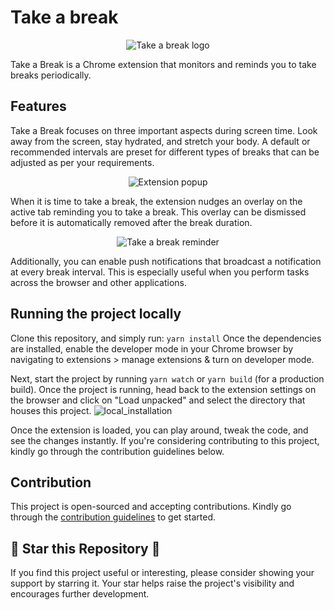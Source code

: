 # Take a break

<p align="center" width="100%">
	<img src="https://github.com/prajwalkulkarni/take-a-break/assets/22348265/99b74373-8a51-4d74-ac51-7e35403abaaf" alt="Take a break logo" />
</p>
Take a Break is a Chrome extension that monitors and reminds you to take breaks periodically.

## Features

Take a Break focuses on three important aspects during screen time. Look away from the screen, stay hydrated, and stretch your body. A default or recommended intervals are preset for different types of breaks that can be adjusted as per your requirements.

<p align="center" width="100%">
	<img src="https://github.com/prajwalkulkarni/take-a-break/assets/22348265/46ff926f-7aa6-4cb1-a567-bff69bbca66d" alt="Extension popup"/>
</p>
When it is time to take a break, the extension nudges an overlay on the active tab reminding you to take a break.
This overlay can be dismissed before it is automatically removed after the break duration.
<p align="center" width="100%">
	<img src="https://github.com/prajwalkulkarni/take-a-break/assets/22348265/134b5dc2-85bc-499d-9d2c-7c8659192eb5" alt="Take a break reminder" />
</p>
Additionally, you can enable push notifications that broadcast a notification at every break interval. This is especially useful when you perform tasks across the browser and other applications.

## Running the project locally

Clone this repository, and simply run:
`yarn install`
Once the dependencies are installed, enable the developer mode in your Chrome browser by navigating to extensions > manage extensions & turn on developer mode.

Next, start the project by running `yarn watch` or `yarn build` (for a production build). Once the project is running, head back to the extension settings on the browser and click on "Load unpacked" and select the directory that houses this project.
![local_installation](https://github.com/prajwalkulkarni/take-a-break/assets/22348265/69cb3243-9a90-4198-94b6-bb1b8bf20942)

Once the extension is loaded, you can play around, tweak the code, and see the changes instantly. If you're considering contributing to this project, kindly go through the contribution guidelines below.

## Contribution

This project is open-sourced and accepting contributions. Kindly go through the [contribution guidelines](CONTRIBUTING.md) to get started.

## 🌟 **Star this Repository** 🌟

If you find this project useful or interesting, please consider showing your support by starring it. Your star helps raise the project's visibility and encourages further development.
